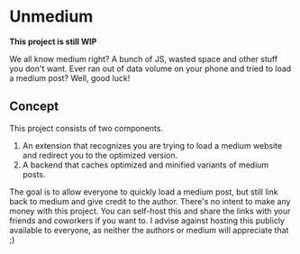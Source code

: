 # Unmedium

**This project is still WIP**

We all know medium right? A bunch of JS, wasted space and other stuff you don't want.
Ever ran out of data volume on your phone and tried to load a medium post? Well, good luck!

## Concept

This project consists of two components.

1. An extension that recognizes you are trying to load a medium website and redirect you to the optimized version.
2. A backend that caches optimized and minified variants of medium posts.

The goal is to allow everyone to quickly load a medium post, but still link back to medium and give credit to the author.
There's no intent to make any money with this project. You can self-host this
and share the links with your friends and coworkers if you want to. I advise against
hosting this publicly available to everyone, as neither the authors or medium will appreciate that ;)
